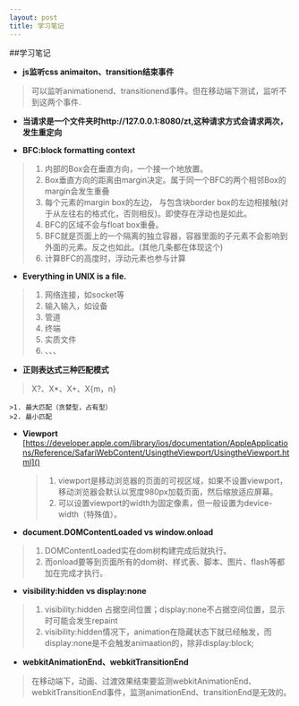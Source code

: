 ```yaml
---
layout: post
title: 学习笔记
---
```


##学习笔记

+ **js监听css animaiton、transition结束事件**    
>可以监听animationend、transitionend事件。但在移动端下测试，监听不到这两个事件.

+ **当请求是一个文件夹时http://127.0.0.1:8080/zt,这种请求方式会请求两次，发生重定向**

+ **BFC:block formatting context**          
>1. 内部的Box会在垂直方向，一个接一个地放置。
>2. Box垂直方向的距离由margin决定。属于同一个BFC的两个相邻Box的margin会发生重叠
>3. 每个元素的margin box的左边， 与包含块border box的左边相接触(对于从左往右的格式化，否则相反)。即使存在浮动也是如此。
>4. BFC的区域不会与float box重叠。
>5. BFC就是页面上的一个隔离的独立容器，容器里面的子元素不会影响到外面的元素。反之也如此。(其他几条都在体现这个)
>6. 计算BFC的高度时，浮动元素也参与计算

+ **Everything in UNIX is a file.**     
>1. 网络连接，如socket等
>2. 输入输入，如设备
>3. 管道
>4. 终端
>5. 实质文件
>6. 、、、

+ **正则表达式三种匹配模式**   
>X?、X*、X+、X{m，n}    

    >1. 最大匹配（贪婪型，占有型）
    >2. 最小匹配

+ **Viewport**  
[https://developer.apple.com/library/ios/documentation/AppleApplications/Reference/SafariWebContent/UsingtheViewport/UsingtheViewport.html]()   

    >1. viewport是移动浏览器的页面的可视区域，如果不设置viewport，移动浏览器会默认以宽度980px加载页面，然后缩放适应屏幕。
    >2. 可以设置viewport的width为固定像素，但一般设置为device-width（特殊值）。

+ **document.DOMContentLoaded vs window.onload**     
>1. DOMContentLoaded实在dom树构建完成后就执行。
>2. 而onload要等到页面所有的dom树、样式表、脚本、图片、flash等都加在完成才执行。

+ **visibility:hidden vs display:none**     
>1. visibility:hidden 占据空间位置；display:none不占据空间位置，显示时可能会发生repaint
>2. visibility:hidden情况下，animation在隐藏状态下就已经触发，而display:none是不会触发animaation的，除非display:block;

+ **webkitAnimationEnd、webkitTransitionEnd**    
>在移动端下，动画、过渡效果结束要监测webkitAnimationEnd、webkitTransitionEnd事件，监测animationEnd、transitionEnd是无效的。
